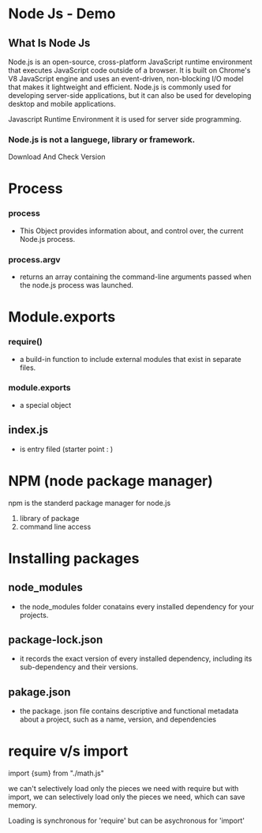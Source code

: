 # Node Js - Demo

## What Is Node Js
Node.js is an open-source, cross-platform JavaScript runtime environment that executes JavaScript code outside of a browser. It is built on Chrome's V8 JavaScript engine and uses an event-driven, non-blocking I/O model that makes it lightweight and efficient. Node.js is commonly used for developing server-side applications, but it can also be used for developing desktop and mobile applications.


Javascript Runtime Environment
it is used for server side programming.

### Node.js is not a languege, library or framework.

Download 
And Check Version


# Process

 ### process 
 - This Object provides information about, and control over, the current Node.js process.

### process.argv
- returns an array containing the command-line arguments passed when the node.js process was launched.

# Module.exports

### require()
- a build-in function to include external modules that exist in separate files.

### module.exports
- a special object

## index.js
- is entry filed (starter point : )


# NPM (node package manager)

npm is the standerd package manager for node.js
 1) library of package
 2) command line access


 
# Installing packages
## node_modules 
- the node_modules folder conatains every installed dependency for your projects.

## package-lock.json 
- it records the exact version of every installed dependency, including its sub-dependency and their versions.


## pakage.json
- the package. json file contains descriptive and functional metadata about a project, such as a name, version, and dependencies
 

 # require v/s import
 import {sum} from "./math.js"

 we can't selectively load only the pieces we need with require but with import, we can selectively load only the pieces we need, which can save memory.

 Loading is synchronous for 'require' but can be asychronous for  'import'

 